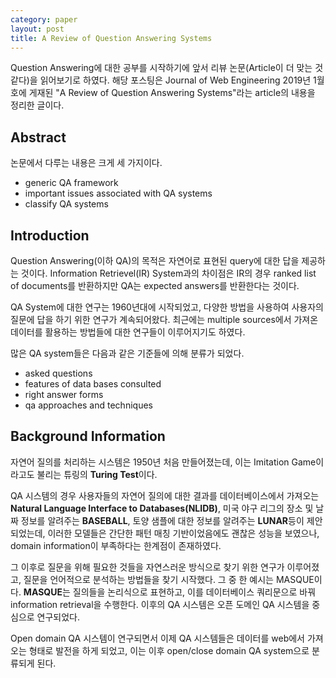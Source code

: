 ```yaml
---
category: paper
layout: post
title: A Review of Question Answering Systems
---
```


Question Answering에 대한 공부를 시작하기에 앞서 리뷰 논문(Article이 더 맞는 것 같다)을 읽어보기로 하였다.
해당 포스팅은 Journal of Web Engineering 2019년 1월호에 게재된 "A Review of Question Answering Systems"라는 article의 내용을 정리한 글이다.


## Abstract
논문에서 다루는 내용은 크게 세 가지이다.
- generic QA framework
- important issues associated with QA systems
- classify QA systems


## Introduction
Question Answering(이하 QA)의 목적은 자연어로 표현된 query에 대한 답을 제공하는 것이다. Information Retrievel(IR) System과의 차이점은 IR의 경우 ranked list of documents를 반환하지만 QA는 expected answers를 반환한다는 것이다.

QA System에 대한 연구는 1960년대에 시작되었고, 다양한 방법을 사용하여 사용자의 질문에 답을 하기 위한 연구가 계속되어왔다. 최근에는 multiple sources에서 가져온 데이터를 활용하는 방법들에 대한 연구들이 이루어지기도 하였다.

많은 QA system들은 다음과 같은 기준들에 의해 분류가 되었다.
- asked questions
- features of data bases consulted
- right answer forms
- qa approaches and techniques


## Background Information
자연어 질의를 처리하는 시스템은 1950년 처음 만들어졌는데, 이는 Imitation Game이라고도 불리는 튜링의 <b>Turing Test</b>이다.

QA 시스템의 경우 사용자들의 자연어 질의에 대한 결과를 데이터베이스에서 가져오는 <b>Natural Language Interface to Databases(NLIDB)</b>, 미국 야구 리그의 장소 및 날짜 정보를 알려주는 <b>BASEBALL</b>, 토양 샘플에 대한 정보를 알려주는 <b>LUNAR</b>등이 제안되었는데, 이러한 모델들은 간단한 패턴 매칭 기반이었음에도 괜찮은 성능을 보였으나, domain information이 부족하다는 한계점이 존재하였다.

그 이후로 질문을 위해 필요한 것들을 자연스러운 방식으로 찾기 위한 연구가 이루어졌고, 질문을 언어적으로 분석하는 방법들을 찾기 시작했다. 그 중 한 예시는 MASQUE이다. <b>MASQUE</b>는 질의들을 논리식으로 표현하고, 이를 데이터베이스 쿼리문으로 바꿔 information retrieval을 수행한다. 이후의 QA 시스템은 오픈 도메인 QA 시스템을 중심으로 연구되었다.

Open domain QA 시스템이 연구되면서 이제 QA 시스템들은 데이터를 web에서 가져오는 형태로 발전을 하게 되었고, 이는 이후 open/close domain QA system으로 분류되게 된다. 
